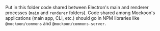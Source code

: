 Put in this folder code shared between Electron's main and renderer processes (`main` and `renderer` folders).
Code shared among Mockoon's applications (main app, CLI, etc.) should go in NPM libraries like `@mockoon/commons` and `@mockoon/commons-server`.
